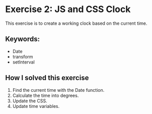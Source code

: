 # Exercise 2: JS and CSS Clock

This exercise is to create a working clock based on the current time.

## Keywords:

* Date
* transform
* setInterval

## How I solved this exercise
1. Find the current time with the Date function.
2. Calculate the time into degrees.
3. Update the CSS.
4. Update time variables.
